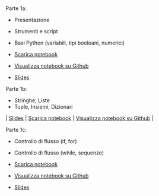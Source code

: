 # 


Parte 1a: 

- Presentazione
- Strumenti e script
- Basi Python (variabili, tipi booleani, numerici)

- [Scarica notebook](https://davidleoni.github.io/ggad/parte1a.ipynb)
- [Visualizza notebook su Github](parte1a.ipynb)
- [Slides](https://davidleoni.github.io/ggad/parte1a.slides.html)

Parte 1b:

- Stringhe, Liste
- Tuple, Insiemi, Dizionari

| [Slides](https://davidleoni.github.io/ggad/parte1b.slides.html) | [Scarica notebook](https://davidleoni.github.io/ggad/parte1b.ipynb) | [Visualizza notebook su Github](parte1b.ipynb) | 

Parte 1c:

- Controllo di flusso (if, for) 
- Controllo di flusso (while, sequenze) 

- [Scarica notebook](https://davidleoni.github.io/ggad/parte1c.ipynb)
- [Visualizza notebook su Github](parte1c.ipynb)
- [Slides](https://davidleoni.github.io/ggad/parte1c.slides.html)


